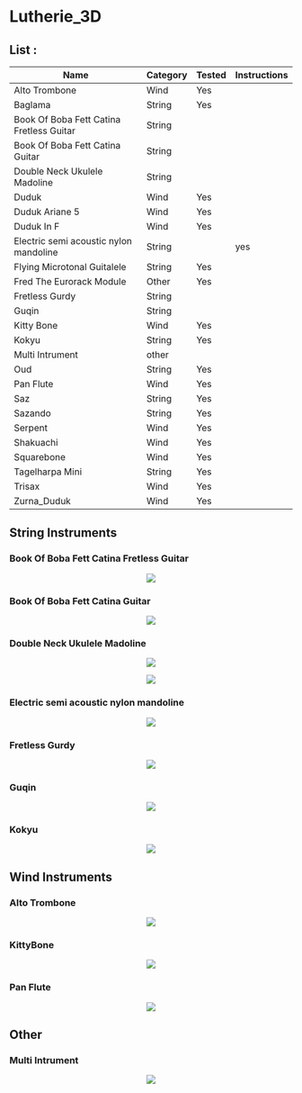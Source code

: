 # Lutherie_3D

## List :


| Name | Category | Tested | Instructions |
| --- | --- | --- | --- |
| Alto Trombone | Wind | Yes |  | 
| Baglama | String | Yes |  | 
| Book Of Boba Fett Catina Fretless Guitar| String | | | 
| Book Of Boba Fett Catina Guitar | String | |  | 
| Double Neck Ukulele Madoline | String | |  | 
| Duduk | Wind | Yes |  | 
| Duduk Ariane 5 | Wind | Yes |  | 
| Duduk In F | Wind | Yes |  | 
| Electric semi acoustic nylon mandoline | String | | yes | 
| Flying Microtonal Guitalele | String | Yes |  | 
| Fred The Eurorack Module | Other | Yes |  | 
| Fretless Gurdy | String | |  | 
| Guqin | String | |  | 
| Kitty Bone | Wind | Yes |  | 
| Kokyu | String | Yes |  | 
| Multi Intrument | other | |  | 
| Oud | String | Yes |  | 
| Pan Flute | Wind | Yes |   | 
| Saz | String | Yes |  | 
| Sazando | String | Yes |  | 
| Serpent | Wind | Yes |  | 
| Shakuachi | Wind | Yes |  | 
| Squarebone | Wind | Yes |  | 
| Tagelharpa Mini | String | Yes |  | 
| Trisax | Wind | Yes |  | 
| Zurna_Duduk | Wind | Yes |  | 

## String Instruments

### Book Of Boba Fett Catina Fretless Guitar
<p align="center">
  <img src="Media/Book_Of_Boba_Fett_Catina_Fretless.jpg">
</p>

### Book Of Boba Fett Catina Guitar
<p align="center">
  <img src="Media/Book_Of_Boba_Fett_Catina_Guitar.jpg">
</p>

### Double Neck Ukulele Madoline 
<p align="center">
  <img src="Media/Double_Neck_Ukulele_Mandolin_SH.jpg">
</p>
<p align="center">
  <img src="Media/Double_Neck_Ukulele_Mandolin_BH.jpg">
</p>


### Electric semi acoustic nylon mandoline
<p align="center">
  <img src="Media/Electric_semi_acoustic_nylon_mandoline.jpg">
</p>

### Fretless Gurdy
<p align="center">
  <img src="Media/Fretless_Gurdy.jpg">
</p>

### Guqin
<p align="center">
  <img src="Media/Guqin.jpg">
</p>

### Kokyu
<p align="center">
  <img src="Media/Kokyu.jpg">
</p>


## Wind Instruments

 ### Alto Trombone
<p align="center">
  <img src="Media/Alto_Trombone.jpg">
</p>

### KittyBone
<p align="center">
  <img src="Media/KittyBone.jpg">
</p>

### Pan Flute
<p align="center">
  <img src="Media/Pan_Flute.jpg">
</p>

## Other

### Multi Intrument

<p align="center">
  <img src="Media/Multi_Intrument.jpg">
</p>
